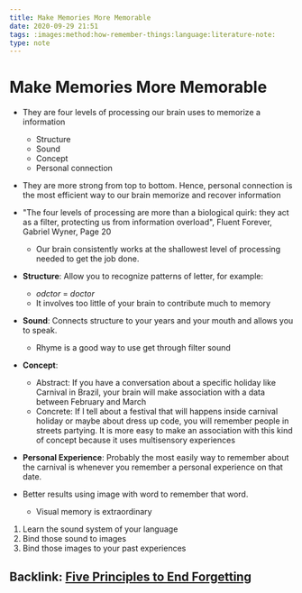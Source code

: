 ```yaml
---
title: Make Memories More Memorable
date: 2020-09-29 21:51
tags: :images:method:how-remember-things:language:literature-note:
type: note
---
```


# Make Memories More Memorable #

- They are four levels of processing our brain uses to memorize a information
  * Structure
  * Sound
  * Concept
  * Personal connection

- They are more strong from top to bottom. Hence, personal connection is the most efficient way to our brain memorize
  and recover information
- "The four levels of processing are more than a biological quirk: they act as a filter, protecting us from
  information overload", Fluent Forever, Gabriel Wyner, Page 20
  * Our brain consistently works at the shallowest level of processing needed to get the job done.
- **Structure**:  Allow you to recognize patterns of letter, for example:
  - *odctor* = *doctor*
  - It involves too little of your brain to contribute much to memory
- **Sound**: Connects structure to your years and your mouth and allows you to speak.
  - Rhyme is a good way to use get through filter sound
- **Concept**:
  - Abstract: If you have a conversation about a specific holiday like Carnival in Brazil, your brain will make
    association with a data between February and March
  - Concrete: If I tell about a festival that will happens inside carnival holiday or maybe about dress up code, you
    will remember people in streets partying. It is more easy to make an association with this kind of concept because
    it uses multisensory experiences
-  **Personal Experience**: Probably the most easily way to remember about the carnival is whenever you remember a
   personal experience on that date.
- Better results using image with word to remember that word.
  - Visual memory is extraordinary
1. Learn the sound system of your language
2. Bind those sound to images
3. Bind those images to your past experiences

Backlink: [Five Principles to End Forgetting](20200929215057-five_principles_to_end_forgetting.md)
----
